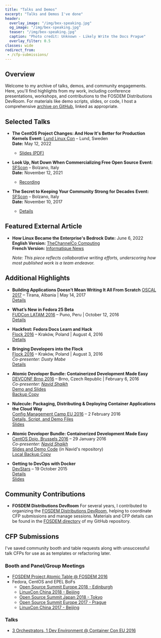```yaml
---
title: "Talks and Demos"
excerpt: "Talks and Demos I've done"
header:
  overlay_image: "/img/bex-speaking.jpg"
  og_image: "/img/bex-speaking.jpg"
  teaser: "/img/bex-speaking.jpg"
  caption: "Photo credit: Unknown - Likely Write the Docs Prague"
  overlay_filter: 0.5
classes: wide
redirect_from:
 - /cfp-submissions/
---
```


## Overview

Welcome to my archive of talks, demos, and community engagements. Here, you'll find highlights from my work, including conference presentations, workshops, and contributions to the FOSDEM Distributions DevRoom. For materials like demo scripts, slides, or code, I host a comprehensive [archive on GitHub](https://github.com/bexelbie/bexelbie-talks-demos), linked as appropriate.

## Selected Talks

- **The CentOS Project Changes: And How It's Better for Production Kernels**
  **Event:** [Lund Linux Con](https://www.lundlinuxcon.org/) – Lund, Sweden  
  **Date:** May 12, 2022  
  - [Slides (PDF)](/img/2022/Lund%20Linux%20Conference%20-%2012%20May%202022.pdf)

- **Look Up, Not Down When Commercializing Free Open Source**
  **Event:** [SFScon](https://www.sfscon.it/) – Bolzano, Italy  
  **Date:** November 12, 2021  
  - [Recording](https://www.sfscon.it/talks/look-up-not-down-when-commercializing-free-open-source/)

- **The Secret to Keeping Your Community Strong for Decades**
  **Event:** [SFScon](https://www.sfscon.it/) – Bolzano, Italy  
  **Date:** November 10, 2017  
  - [Details](SFS-Bozen-Italy-2017/)

## Featured External Article

- **How Linux Became the Enterprise's Bedrock**
  **Date:** June 6, 2022  
  **English Version:** [TheChannelCo Computing](https://www.computing.co.uk/opinion/4050689/linux-enterprise-bedrock)  
  **French Version:** [Informatique News](https://www.informatiquenews.fr/comment-linux-est-il-devenu-le-socle-de-l-entreprise-89370)  

  *Note: This piece reflects collaborative writing efforts, underscoring how most published work is a team endeavor.*

## Additional Highlights

- **Building Applications Doesn’t Mean Writing It All From Scratch**
  [OSCAL 2017](https://oscal.openlabs.cc/) – Tirana, Albania | May 14, 2017  
  [Details](OSCAL.2017.Dont.Write.It.All/)

- **What’s New in Fedora 25 Beta**  
  [FUDCon LATAM 2016](https://flockcon-latam.org) – Puno, Peru | October 12, 2016  
  [Details](Fedora-25-Beta/)

- **Hackfest: Fedora Docs Learn and Hack**  
  [Flock 2016](https://flocktofedora.org) – Kraków, Poland | August 4, 2016  
  [Details](Flock.2016.docs/)

- **Bringing Developers into the Flock**  
  [Flock 2016](https://flocktofedora.org) – Kraków, Poland | August 3, 2016  
  *Co-presenter: Dusty Mabe*  
  [Details](Flock.2016.developers/)

- **Atomic Developer Bundle: Containerized Development Made Easy**  
  [DEVCONF Brno 2016](https://devconf.cz/) – Brno, Czech Republic | February 6, 2016  
  *Co-presenter: [Navid Shaikh](https://twitter.com/SwordPhilic)*  
  [Demo and Slides](https://github.com/navidshaikh/adb_devconf_2016)  
  [Backup Copy](DevConf.cz.2016/)

- **Nulecule: Packaging, Distributing & Deploying Container Applications the Cloud Way**  
  [Config Management Camp EU 2016](https://cfgmgmtcamp.eu) – 2 February 2016  
  [Details, Script, and Demo Files](CfgMgmtCamp.eu.2016/)  
  [Slides](CfgMgmtCamp.eu.2016/slides.pdf)

- **Atomic Developer Bundle: Containerized Development Made Easy**  
  [CentOS Dojo, Brussels 2016](https://wiki.centos.org/Events/Dojo/Brussels2016) – 29 January 2016  
  *Co-presenter: [Navid Shaikh](https://twitter.com/SwordPhilic)*  
  [Slides and Demo Code](https://github.com/navidshaikh/centos_dojo_brussels_2016) (in Navid's repository)  
  [Local Backup Copy](CentOS.Dojo.Brussels.2016/)

- **Getting to DevOps with Docker**  
  [DevStars](https://devstars.cz) – 19 October 2015  
  [Details](DevStars.cz.20151019/)  
  [Slides](DevStars.cz.20151019/slides.pdf)


## Community Contributions

- **FOSDEM Distributions DevRoom**
  For several years, I contributed to organizing the [FOSDEM Distributions DevRoom](https://fosdem.org), helping to coordinate CFP submissions and manage sessions. Materials and CFP details can be found in the [FOSDEM directory](fosdem/) of my GitHub repository.

## CFP Submissions

I've saved community booth and table requests along with unsuccessful talk CFPs for use as as templates or refactoring later.

### Booth and Panel/Group Meetings

- [FOSDEM Project Atomic Table @ FOSDEM 2016](fosdem-2016-table-proposal-atomic)
- Fedora, CentOS and EPEL BoFs
  - [Open Source Summit Europe 2018 - Edinburgh](oss-EU-2018-BoF)
  - [LinuxCon China 2018 - Beijing](linux-con-China-2018-BoF)
  - [Open Source Summit Japan 2018 - Tokyo](oss-Japan-2018-BoF)
  - [Open Source Summit Europe 2017 - Prague](oss-prague-2017-BoF)
  - [LinuxCon China 2017 - Beijing](linux-con-China-2017-BoF)

### Talks

* [3 Orchestrators, 1 Dev Environment @ Container Con EU 2016](containercon.eu)